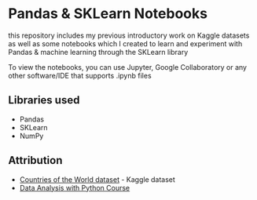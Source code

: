 # Pandas & SKLearn Notebooks
this repository includes my previous introductory work on Kaggle datasets as well as some notebooks which I created to learn and experiment with Pandas & machine learning through the SKLearn library

To view the notebooks, you can use Jupyter, Google Collaboratory or any other software/IDE that supports .ipynb files

## Libraries used
- Pandas
- SKLearn
- NumPy

## Attribution
- [Countries of the World dataset](https://www.kaggle.com/fernandol/countries-of-the-world) - Kaggle dataset 
- [Data Analysis with Python Course](https://saskeli.github.io/data-analysis-with-python-summer-2019/index.html) 
